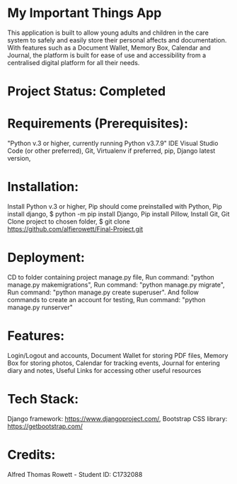 # My Important Things App

This application is built to allow young adults and children in the care system to safely and easily store their personal affects and documentation. With features such as a Document Wallet, Memory Box, Calendar and Journal, the platform is built for ease of use and accessibility from a centralised digital platform for all their needs.

# Project Status: Completed

# Requirements (Prerequisites):
 "Python v.3 or higher, currently running Python v3.7.9"
 IDE Visual Studio Code (or other preferred),
 Git,
 Virtualenv if preferred,
 pip,
 Django latest version,

# Installation:
 Install Python v.3 or higher,
 Pip should come preinstalled with Python,
 Pip install django, $ python -m pip install Django,
 Pip install Pillow,
 Install Git,
 Git Clone project to chosen folder, $ git clone https://github.com/alfierowett/Final-Project.git

# Deployment:
CD to folder containing project manage.py file,
Run command: "python manage.py makemigrations",
Run command: "python manage.py migrate",
Run command: "python manage.py create superuser".
And follow commands to create an account for testing,
Run command: "python manage.py runserver"

# Features:
 Login/Logout and accounts,
 Document Wallet for storing PDF files,
 Memory Box for storing photos,
 Calendar for tracking events,
 Journal for entering diary and notes,
 Useful Links for accessing other useful resources

 # Tech Stack:
 Django framework: https://www.djangoproject.com/,
 Bootstrap CSS library: https://getbootstrap.com/

 # Credits:
Alfred Thomas Rowett - Student ID: C1732088


